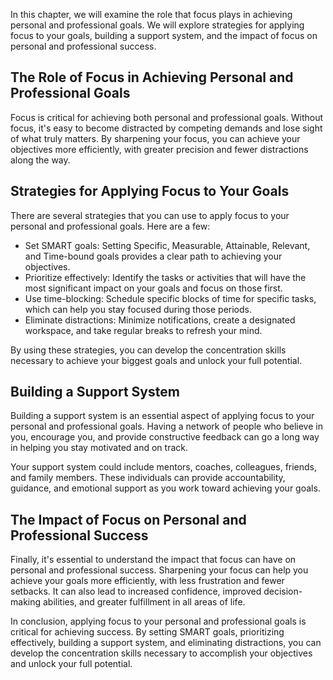 
In this chapter, we will examine the role that focus plays in achieving personal and professional goals. We will explore strategies for applying focus to your goals, building a support system, and the impact of focus on personal and professional success.

The Role of Focus in Achieving Personal and Professional Goals
--------------------------------------------------------------

Focus is critical for achieving both personal and professional goals. Without focus, it's easy to become distracted by competing demands and lose sight of what truly matters. By sharpening your focus, you can achieve your objectives more efficiently, with greater precision and fewer distractions along the way.

Strategies for Applying Focus to Your Goals
-------------------------------------------

There are several strategies that you can use to apply focus to your personal and professional goals. Here are a few:

* Set SMART goals: Setting Specific, Measurable, Attainable, Relevant, and Time-bound goals provides a clear path to achieving your objectives.
* Prioritize effectively: Identify the tasks or activities that will have the most significant impact on your goals and focus on those first.
* Use time-blocking: Schedule specific blocks of time for specific tasks, which can help you stay focused during those periods.
* Eliminate distractions: Minimize notifications, create a designated workspace, and take regular breaks to refresh your mind.

By using these strategies, you can develop the concentration skills necessary to achieve your biggest goals and unlock your full potential.

Building a Support System
-------------------------

Building a support system is an essential aspect of applying focus to your personal and professional goals. Having a network of people who believe in you, encourage you, and provide constructive feedback can go a long way in helping you stay motivated and on track.

Your support system could include mentors, coaches, colleagues, friends, and family members. These individuals can provide accountability, guidance, and emotional support as you work toward achieving your goals.

The Impact of Focus on Personal and Professional Success
--------------------------------------------------------

Finally, it's essential to understand the impact that focus can have on personal and professional success. Sharpening your focus can help you achieve your goals more efficiently, with less frustration and fewer setbacks. It can also lead to increased confidence, improved decision-making abilities, and greater fulfillment in all areas of life.

In conclusion, applying focus to your personal and professional goals is critical for achieving success. By setting SMART goals, prioritizing effectively, building a support system, and eliminating distractions, you can develop the concentration skills necessary to accomplish your objectives and unlock your full potential.
